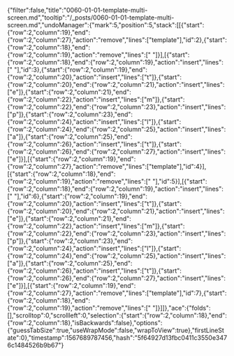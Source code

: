 {"filter":false,"title":"0060-01-01-template-multi-screen.md","tooltip":"/_posts/0060-01-01-template-multi-screen.md","undoManager":{"mark":5,"position":5,"stack":[[{"start":{"row":2,"column":19},"end":{"row":2,"column":27},"action":"remove","lines":["template"],"id":2},{"start":{"row":2,"column":18},"end":{"row":2,"column":19},"action":"remove","lines":[" "]}],[{"start":{"row":2,"column":18},"end":{"row":2,"column":19},"action":"insert","lines":[" "],"id":3},{"start":{"row":2,"column":19},"end":{"row":2,"column":20},"action":"insert","lines":["t"]},{"start":{"row":2,"column":20},"end":{"row":2,"column":21},"action":"insert","lines":["e"]},{"start":{"row":2,"column":21},"end":{"row":2,"column":22},"action":"insert","lines":["m"]},{"start":{"row":2,"column":22},"end":{"row":2,"column":23},"action":"insert","lines":["p"]},{"start":{"row":2,"column":23},"end":{"row":2,"column":24},"action":"insert","lines":["l"]},{"start":{"row":2,"column":24},"end":{"row":2,"column":25},"action":"insert","lines":["a"]},{"start":{"row":2,"column":25},"end":{"row":2,"column":26},"action":"insert","lines":["t"]},{"start":{"row":2,"column":26},"end":{"row":2,"column":27},"action":"insert","lines":["e"]}],[{"start":{"row":2,"column":19},"end":{"row":2,"column":27},"action":"remove","lines":["template"],"id":4}],[{"start":{"row":2,"column":18},"end":{"row":2,"column":19},"action":"remove","lines":[" "],"id":5}],[{"start":{"row":2,"column":18},"end":{"row":2,"column":19},"action":"insert","lines":[" "],"id":6},{"start":{"row":2,"column":19},"end":{"row":2,"column":20},"action":"insert","lines":["t"]},{"start":{"row":2,"column":20},"end":{"row":2,"column":21},"action":"insert","lines":["e"]},{"start":{"row":2,"column":21},"end":{"row":2,"column":22},"action":"insert","lines":["m"]},{"start":{"row":2,"column":22},"end":{"row":2,"column":23},"action":"insert","lines":["p"]},{"start":{"row":2,"column":23},"end":{"row":2,"column":24},"action":"insert","lines":["l"]},{"start":{"row":2,"column":24},"end":{"row":2,"column":25},"action":"insert","lines":["a"]},{"start":{"row":2,"column":25},"end":{"row":2,"column":26},"action":"insert","lines":["t"]},{"start":{"row":2,"column":26},"end":{"row":2,"column":27},"action":"insert","lines":["e"]}],[{"start":{"row":2,"column":19},"end":{"row":2,"column":27},"action":"remove","lines":["template"],"id":7},{"start":{"row":2,"column":18},"end":{"row":2,"column":19},"action":"remove","lines":[" "]}]]},"ace":{"folds":[],"scrolltop":0,"scrollleft":0,"selection":{"start":{"row":2,"column":18},"end":{"row":2,"column":18},"isBackwards":false},"options":{"guessTabSize":true,"useWrapMode":false,"wrapToView":true},"firstLineState":0},"timestamp":1567689787456,"hash":"5f64927d13fbc0411c3550e3476c1484526b9b67"}